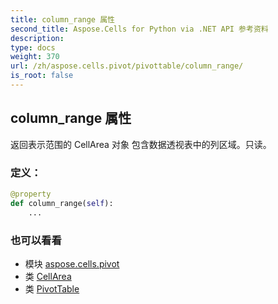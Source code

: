 ```yaml
---
title: column_range 属性
second_title: Aspose.Cells for Python via .NET API 参考资料
description:
type: docs
weight: 370
url: /zh/aspose.cells.pivot/pivottable/column_range/
is_root: false
---
```

## column_range 属性

返回表示范围的 CellArea 对象
包含数据透视表中的列区域。只读。
### 定义：
```python
@property
def column_range(self):
    ...
```

### 也可以看看
* 模块 [aspose.cells.pivot](../../)
* 类 [CellArea](/cells/python-net/zh/aspose.cells/cellarea)
* 类 [PivotTable](/cells/python-net/zh/aspose.cells.pivot/pivottable)
